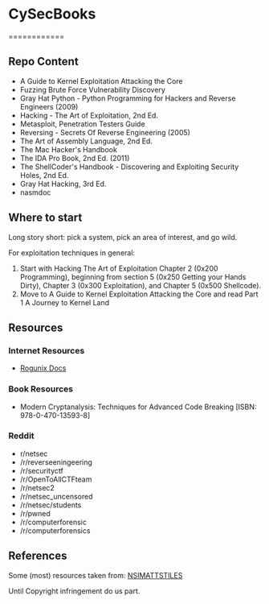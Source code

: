 # CySecBooks
============

## Repo Content
- A Guide to Kernel Exploitation Attacking the Core
- Fuzzing Brute Force Vulnerability Discovery
- Gray Hat Python - Python Programming for Hackers and Reverse Engineers (2009)
- Hacking - The Art of Exploitation, 2nd Ed.
- Metasploit, Penetration Testers Guide
- Reversing - Secrets Of Reverse Engineering (2005)
- The Art of Assembly Language, 2nd Ed.
- The Mac Hacker's Handbook
- The IDA Pro Book, 2nd Ed. (2011)
- The ShellCoder's Handbook - Discovering and Exploiting Security Holes, 2nd Ed.
- Gray Hat Hacking, 3rd Ed.
- nasmdoc

## Where to start
Long story short: pick a system, pick an area of interest, and go wild.

For exploitation techniques in general: 
1. Start with Hacking The Art of Exploitation Chapter 2 (0x200 Programming), beginning from section 5 (0x250 Getting your Hands Dirty), Chapter 3 (0x300 Exploitation), and Chapter 5 (0x500 Shellcode).  
2. Move to A Guide to Kernel Exploitation Attacking the Core and read Part 1 A Journey to Kernel Land

## Resources

### Internet Resources
- [Rogunix Docs](http://www.rogunix.com/docs/)

### Book Resources
- Modern Cryptanalysis: Techniques for Advanced Code Breaking [ISBN: 978-0-470-13593-8]

### Reddit
- r/netsec
- /r/reverseeningeering
- /r/securityctf
- /r/OpenToAllCTFteam
- /r/netsec2
- /r/netsec_uncensored
- /r/netsec/students
- /r/pwned
- /r/computerforensic
- /r/computerforensics


## References

Some (most) resources taken from: [NSIMATTSTILES](http://nsimattstiles.wordpress.com/resources/)

Until Copyright infringement do us part.
